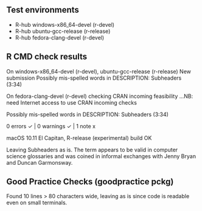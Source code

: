 ## Test environments
- R-hub windows-x86_64-devel (r-devel)
- R-hub ubuntu-gcc-release (r-release)
- R-hub fedora-clang-devel (r-devel)

## R CMD check results
On windows-x86_64-devel (r-devel), ubuntu-gcc-release (r-release)
  New submission
  Possibly mis-spelled words in DESCRIPTION:
    Subheaders (3:34)

On fedora-clang-devel (r-devel)
  checking CRAN incoming feasibility ...NB: need Internet access to use CRAN incoming checks

  Possibly mis-spelled words in DESCRIPTION:
    Subheaders (3:34)

0 errors ✓ | 0 warnings ✓ | 1 note x

macOS 10.11 El Capitan, R-release (experimental)
build OK
  
  
Leaving Subheaders as is. The term appears to be valid in computer science glossaries and was coined in informal exchanges with Jenny Bryan and Duncan Garmonsway.
  
## Good Practice Checks (goodpractice pckg)

Found 10 lines > 80 characters wide, leaving as is since code is readable even on small terminals.
